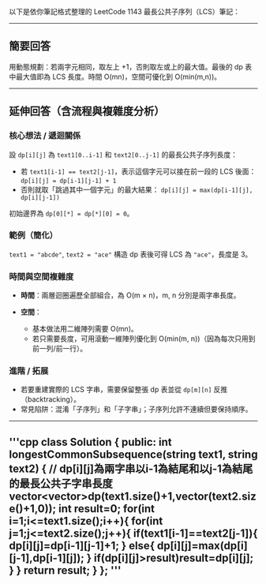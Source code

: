 以下是依你筆記格式整理的 LeetCode 1143 最長公共子序列（LCS）筆記：

---

## 簡要回答

用動態規劃：若兩字元相同，取左上 +1，否則取左或上的最大值。最後的 dp 表中最大值即為 LCS 長度。時間 O(mn)，空間可優化到 O(min(m,n))。

---

## 延伸回答（含流程與複雜度分析）

### 核心想法 / 遞迴關係

設 `dp[i][j]` 為 `text1[0..i-1]` 和 `text2[0..j-1]` 的最長公共子序列長度：

* 若 `text1[i-1] == text2[j-1]`，表示這個字元可以接在前一段的 LCS 後面：
  `dp[i][j] = dp[i-1][j-1] + 1`
* 否則就取「跳過其中一個字元」的最大結果：
  `dp[i][j] = max(dp[i-1][j], dp[i][j-1])`

初始邊界為 `dp[0][*] = dp[*][0] = 0`。

### 範例（簡化）

`text1 = "abcde"`, `text2 = "ace"`
構造 dp 表後可得 LCS 為 `"ace"`，長度是 3。

### 時間與空間複雜度

* **時間**：兩層迴圈遍歷全部組合，為 O(m × n)，m, n 分別是兩字串長度。
* **空間**：

  * 基本做法用二維陣列需要 O(mn)。
  * 若只需要長度，可用滾動一維陣列優化到 O(min(m, n))（因為每次只用到前一列/前一行）。

### 進階 / 拓展

* 若要重建實際的 LCS 字串，需要保留整張 dp 表並從 `dp[m][n]` 反推（backtracking）。
* 常見陷阱：混淆「子序列」和「子字串」；子序列允許不連續但要保持順序。

---
'''cpp
class Solution {
public:
    int longestCommonSubsequence(string text1, string text2) {
        // dp[i][j]為兩字串以i-1為結尾和以j-1為結尾的最長公共子字串長度
        vector<vector<int>>dp(text1.size()+1,vector<int>(text2.size()+1,0));
        int result=0;
        for(int i=1;i<=text1.size();i++){
            for(int j=1;j<=text2.size();j++){
                if(text1[i-1]==text2[j-1]){
                    dp[i][j]=dp[i-1][j-1]+1;
                }
                else{
                    dp[i][j]=max(dp[i][j-1],dp[i-1][j]);
                }
                if(dp[i][j]>result)result=dp[i][j];
            }
        }
        return result;
    }
};
'''
---
